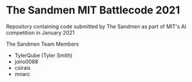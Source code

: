 # The Sandmen MIT Battlecode 2021
Repository containing code submitted by The Sandmen as part of MIT's AI competition in January 2021

The Sandmen Team Members
* TylerQube (Tyler Smith)
* joiro0088
* csirais
* mnarc
